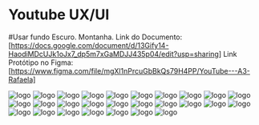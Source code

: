 # Youtube UX/UI
#Usar fundo Escuro. Montanha.
Link do Documento: [https://docs.google.com/document/d/13Gify14-HaodiMDcUJk1oJx7_dp5m7xGaMDJJ435p04/edit?usp=sharing]
Link Protótipo no Figma: [https://www.figma.com/file/mgXl1nPrcuGbBkQs79H4PP/YouTube---A3-Rafaela]

<img alt="logo" src="https://user-images.githubusercontent.com/85580881/204068558-aea9a886-3025-4c05-ad2c-db3ba4937ddc.png"/>
<img alt="logo" src="https://user-images.githubusercontent.com/85580881/204068560-1c6a2443-74ba-47a4-b4eb-8e82b80c5c22.png"/>
<img alt="logo" src="https://user-images.githubusercontent.com/85580881/204068742-02b79d63-2154-4bc2-a6c8-acab0a169a5d.png"/>
<img alt="logo" src="https://user-images.githubusercontent.com/85580881/204068745-f0a42fd4-7d62-4ef2-bead-d51e5787e643.png"/>
<img alt="logo" src="https://user-images.githubusercontent.com/85580881/204068746-5303edca-298e-4042-bfe8-8b09a7983264.png"/>
<img alt="logo" src="https://user-images.githubusercontent.com/85580881/204068749-758e03f0-35ef-4173-a0b6-c8565e81b88b.png"/>
<img alt="logo" src="https://user-images.githubusercontent.com/85580881/204068750-bc0a5b44-926d-4d28-b274-38ba25f9b095.png"/>
<img alt="logo" src="https://user-images.githubusercontent.com/85580881/204068753-0bcc3022-01f1-42a4-8684-7dda39b1971a.png"/>
<img alt="logo" src="https://user-images.githubusercontent.com/85580881/204068754-8bca4c29-fce6-4e4c-8298-729e0e363b3a.png"/>
<img alt="logo" src="https://user-images.githubusercontent.com/85580881/204068755-6d1985a2-91b4-4f62-8acf-9a456ad86bcb.png"/>
<img alt="logo" src="https://user-images.githubusercontent.com/85580881/204068757-680985c0-8f8c-41d7-b403-0d4bf4d700b9.png"/>
<img alt="logo" src="https://user-images.githubusercontent.com/85580881/204068759-9870737f-69e1-4be9-a4bb-7050f05d642e.png"/>
<img alt="logo" src="https://user-images.githubusercontent.com/85580881/204068760-81752428-5a1c-4d54-82cb-5bc4bfc18190.png"/>
<img alt="logo" src="https://user-images.githubusercontent.com/85580881/204068762-a045bc7a-2c63-4a7c-9209-3a234147a2ce.png"/>
<img alt="logo" src="https://user-images.githubusercontent.com/85580881/204068763-95c7d308-208c-4b03-aa88-02a5995bf629.png"/>
<img alt="logo" src="https://user-images.githubusercontent.com/85580881/204068764-c524c957-46f3-4450-b52e-90beeae3e706.png"/>
<img alt="logo" src="https://user-images.githubusercontent.com/85580881/204068766-a29d6219-43ce-418f-a854-6660803cd28a.png"/>
<img alt="logo" src="https://user-images.githubusercontent.com/85580881/204068767-91f842f1-0ba1-4098-a169-82ad1c3ebe14.png"/>
<img alt="logo" src="https://user-images.githubusercontent.com/85580881/204068769-2f3be403-cd24-4d17-b901-e29c0fe0c3f9.png"/>
<img alt="logo" src="https://user-images.githubusercontent.com/85580881/204068770-b1a22fa2-4f9e-415c-be74-2ba98262fd98.png"/>
<img alt="logo" src="https://user-images.githubusercontent.com/85580881/204068771-d4cba1bd-7a0d-470c-9edd-c98b763b3439.png"/>
<img alt="logo" src="https://user-images.githubusercontent.com/85580881/204068772-e686cb81-ea34-4660-926f-c6722512d80f.png"/>
<img alt="logo" src="https://user-images.githubusercontent.com/85580881/204068773-6f7b2d6c-c8b4-4243-ad2a-b11e34bc726c.png"/>
<img alt="logo" src="https://user-images.githubusercontent.com/85580881/204068775-b2ee1473-fdc1-4797-a230-7ba11fe2c909.png"/>
<img alt="logo" src="https://user-images.githubusercontent.com/85580881/204068776-314682e6-8b34-46b1-9a15-423db9dfda50.png"/>
<img alt="logo" src="https://user-images.githubusercontent.com/85580881/204068777-85cbecb1-7e8e-48a9-92f6-87254d8f6e7f.png"/>
<img alt="logo" src="https://user-images.githubusercontent.com/85580881/204068778-f7f3c739-9b04-4dd2-8b17-853fc2b30cd3.png"/>
